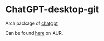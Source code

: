 # ChatGPT-desktop-git
Arch package of [chatgpt](https://github.com/lencx/ChatGPT)

Can be found [here](https://aur.archlinux.org/packages/chatgpt-desktop-git) on AUR.
